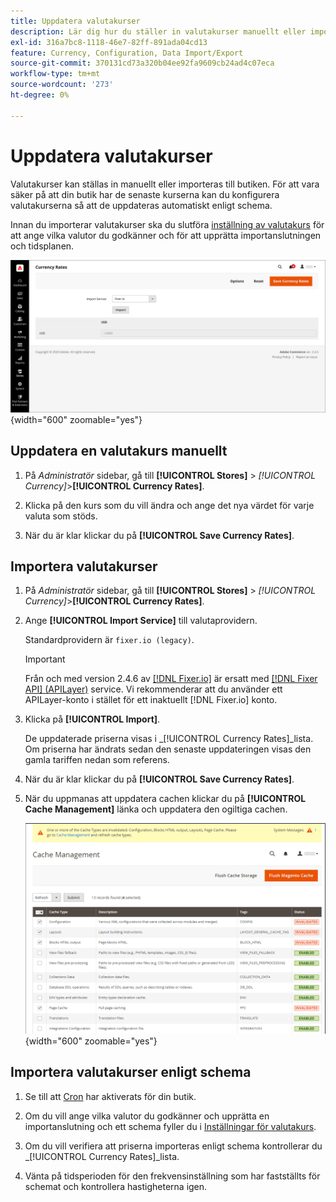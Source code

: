 ```yaml
---
title: Uppdatera valutakurser
description: Lär dig hur du ställer in valutakurser manuellt eller importerar dem till din butik.
exl-id: 316a7bc8-1118-46e7-82ff-891ada04cd13
feature: Currency, Configuration, Data Import/Export
source-git-commit: 370131cd73a320b04ee92fa9609cb24ad4c07eca
workflow-type: tm+mt
source-wordcount: '273'
ht-degree: 0%

---
```


# Uppdatera valutakurser

Valutakurser kan ställas in manuellt eller importeras till butiken. För att vara säker på att din butik har de senaste kurserna kan du konfigurera valutakurserna så att de uppdateras automatiskt enligt schema.

Innan du importerar valutakurser ska du slutföra [inställning av valutakurs](currency-configuration.md) för att ange vilka valutor du godkänner och för att upprätta importanslutningen och tidsplanen.

![Valutakurser](./assets/stores-currency-rate-update.png){width="600" zoomable="yes"}

## Uppdatera en valutakurs manuellt

1. På _Administratör_ sidebar, gå till **[!UICONTROL Stores]** > _[!UICONTROL Currency]_>**[!UICONTROL Currency Rates]**.

1. Klicka på den kurs som du vill ändra och ange det nya värdet för varje valuta som stöds.

1. När du är klar klickar du på **[!UICONTROL Save Currency Rates]**.

## Importera valutakurser

1. På _Administratör_ sidebar, gå till **[!UICONTROL Stores]** > _[!UICONTROL Currency]_>**[!UICONTROL Currency Rates]**.

1. Ange **[!UICONTROL Import Service]** till valutaprovidern.

   Standardprovidern är `fixer.io (legacy)`.

   >[!IMPORTANT]
   >
   >Från och med version 2.4.6 av [[!DNL Fixer.io]](https://fixer.io/) är ersatt med [[!DNL Fixer API] (APILayer)](https://apilayer.com/marketplace/fixer-api) service. Vi rekommenderar att du använder ett APILayer-konto i stället för ett inaktuellt [!DNL Fixer.io] konto.

1. Klicka på **[!UICONTROL Import]**.

   De uppdaterade priserna visas i _[!UICONTROL Currency Rates]_lista. Om priserna har ändrats sedan den senaste uppdateringen visas den gamla tariffen nedan som referens.

1. När du är klar klickar du på **[!UICONTROL Save Currency Rates]**.

1. När du uppmanas att uppdatera cachen klickar du på **[!UICONTROL Cache Management]** länka och uppdatera den ogiltiga cachen.

   ![Systemmeddelande - uppdatera den ogiltiga cachen](./assets/currency-cache-update.png){width="600" zoomable="yes"}

## Importera valutakurser enligt schema

1. Se till att [Cron](../systems/cron.md) har aktiverats för din butik.

1. Om du vill ange vilka valutor du godkänner och upprätta en importanslutning och ett schema fyller du i [Inställningar för valutakurs](currency-configuration.md).

1. Om du vill verifiera att priserna importeras enligt schema kontrollerar du _[!UICONTROL Currency Rates]_lista.

1. Vänta på tidsperioden för den frekvensinställning som har fastställts för schemat och kontrollera hastigheterna igen.
